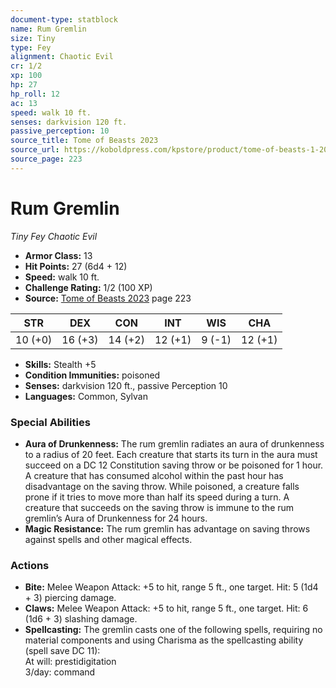 ```yaml
---
document-type: statblock
name: Rum Gremlin
size: Tiny
type: Fey
alignment: Chaotic Evil
cr: 1/2
xp: 100
hp: 27
hp_roll: 12
ac: 13
speed: walk 10 ft.
senses: darkvision 120 ft. 
passive_perception: 10
source_title: Tome of Beasts 2023
source_url: https://koboldpress.com/kpstore/product/tome-of-beasts-1-2023-edition/
source_page: 223
---
```


# Rum Gremlin

*Tiny* *Fey* *Chaotic Evil*

- **Armor Class:** 13
- **Hit Points:** 27 (6d4 + 12)
- **Speed:** walk 10 ft.
- **Challenge Rating:** 1/2 (100 XP)
- **Source:** [Tome of Beasts 2023](https://koboldpress.com/kpstore/product/tome-of-beasts-1-2023-edition/) page 223

| STR | DEX | CON | INT | WIS | CHA |
| --- | --- | --- | --- | --- | --- |
| 10 (+0) | 16 (+3) | 14 (+2) | 12 (+1) | 9 (-1) | 12 (+1) |

- **Skills:** Stealth +5
- **Condition Immunities:** poisoned
- **Senses:** darkvision 120 ft., passive Perception 10
- **Languages:** Common, Sylvan

### Special Abilities

- **Aura of Drunkenness:** The rum gremlin radiates an aura of drunkenness to a radius of 20 feet. Each creature that starts its turn in the aura must succeed on a DC 12 Constitution saving throw or be poisoned for 1 hour. A creature that has consumed alcohol within the past hour has disadvantage on the saving throw. While poisoned, a creature falls prone if it tries to move more than half its speed during a turn. A creature that succeeds on the saving throw is immune to the rum gremlin’s Aura of Drunkenness for 24 hours.
- **Magic Resistance:** The rum gremlin has advantage on saving throws against spells and other magical effects.

### Actions

- **Bite:** Melee Weapon Attack: +5 to hit, range 5 ft., one target. Hit: 5 (1d4 + 3) piercing damage.
- **Claws:** Melee Weapon Attack: +5 to hit, range 5 ft., one target. Hit: 6 (1d6 + 3) slashing damage.
- **Spellcasting:** The gremlin casts one of the following spells, requiring no material components and using Charisma as the spellcasting ability (spell save DC 11):<br>At will: prestidigitation<br>3/day: command
